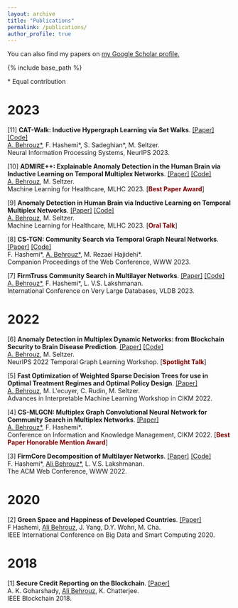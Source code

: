 ```yaml
---
layout: archive
title: "Publications"
permalink: /publications/
author_profile: true
---
```


  You can also find my papers on <u><a href="https://scholar.google.com/citations?user=UbwVuqIAAAAJ&hl=en">my Google Scholar profile</a>.</u>


{% include base_path %}

\* Equal contribution

# 2023
[11] **CAT-Walk: Inductive Hypergraph Learning via Set Walks**. [[Paper]](https://openreview.net/pdf?id=t4H8acYudJ) [[Code]](https://github.com/ubc-systopia/ADMIRE)   
<u>A. Behrouz\*</u>, F. Hashemi\*, S. Sadeghian\*, M. Seltzer.  
Neural Information Processing Systems, NeurIPS 2023. 

[10] **ADMIRE++: Explainable Anomaly Detection in the Human Brain via Inductive Learning on Temporal Multiplex Networks**. [[Paper]](https://openreview.net/pdf?id=t4H8acYudJ) [[Code]](https://github.com/ubc-systopia/ADMIRE)    
<u>A. Behrouz</u>, M. Seltzer.  
Machine Learning for Healthcare, MLHC 2023.  [**<span style="color:#800000;">Best Paper Award</span>**]

[9] **Anomaly Detection in Human Brain via Inductive Learning on Temporal Multiplex Networks**. [[Paper]](https://static1.squarespace.com/static/59d5ac1780bd5ef9c396eda6/t/64d1ad83c1f19449af10a8a9/1691463046694/ID160_Research+Paper_2023.pdf) [[Code]](https://github.com/ubc-systopia/ADMIRE)    
<u>A. Behrouz</u>, M. Seltzer.  
Machine Learning for Healthcare, MLHC 2023.  [**<span style="color:#800000;">Oral Talk</span>**]

[8] **CS-TGN: Community Search via Temporal Graph Neural Networks**. [[Paper]]() [[Code]]()  
F. Hashemi\*, <u>A. Behrouz\*</u>, M. Rezaei Hajidehi\*.  
Companion Proceedings of the Web Conference, WWW 2023.   

[7] **FirmTruss Community Search in Multilayer Networks**. [[Paper]](https://arxiv.org/pdf/2205.00742.pdf) [[Code]](https://github.com/joint-em/FTCS)  
<u>A. Behrouz\*</u>, F. Hashemi\*, L. V.S. Lakshmanan.  
International Conference on Very Large Databases, VLDB 2023.  

# 2022
[6] **Anomaly Detection in Multiplex Dynamic Networks: from Blockchain Security to Brain Disease Prediction**. [[Paper]](https://openreview.net/pdf?id=UDGZDfwmay) [[Code]](https://github.com/ubc-systopia/ANOMULY)    
<u>A. Behrouz</u>, M. Seltzer.  
NeurIPS 2022 Temporal Graph Learning Workshop.  [**<span style="color:#800000;">Spotlight Talk</span>**]

[5] **Fast Optimization of Weighted Sparse Decision Trees for use in Optimal Treatment Regimes and Optimal Policy Design**.  [[Paper]](https://arxiv.org/pdf/2210.06825.pdf)  
<u>A. Behrouz</u>, M. L\'ecuyer, C. Rudin, M. Seltzer.  
Advances in Interpretable Machine Learning Workshop in CIKM 2022.  

[4] **CS-MLGCN: Multiplex Graph Convolutional Neural Network for Community Search in Multiplex Networks**. [[Paper]](https://arxiv.org/pdf/2210.08811.pdf)  
<u>A. Behrouz\*</u>, F. Hashemi\*.  
Conference on Information and Knowledge Management, CIKM 2022.  [**<span style="color:#800000;">Best Paper Honorable Mention Award</span>**]


[3] **FirmCore Decomposition of Multilayer Networks**. [[Paper]](https://arxiv.org/pdf/2208.11200.pdf) [[Code]](https://github.com/joint-em/FirmCore)  
F. Hashemi*, <u>Ali Behrouz\*</u>, L. V.S. Lakshmanan.  
The ACM Web Conference, WWW 2022.  


# 2020
[2] **Green Space and Happiness of Developed Countries**. [[Paper]](https://www.researchgate.net/profile/Donghee-Wohn/publication/340812176_Green_Space_and_Happiness_of_Developed_Countries/links/5ef9754945851550507b0766/Green-Space-and-Happiness-of-Developed-Countries.pdf)  
F Hashemi, <u>Ali Behrouz</u>, J. Yang, D.Y. Wohn, M. Cha.  
IEEE International Conference on Big Data and Smart Computing 2020. 


# 2018
[1] **Secure Credit Reporting on the Blockchain**. [[Paper]](https://arxiv.org/pdf/1805.09104.pdf)  
A. K. Goharshady, <u>Ali Behrouz</u>, K. Chatterjee.  
IEEE Blockchain 2018.
